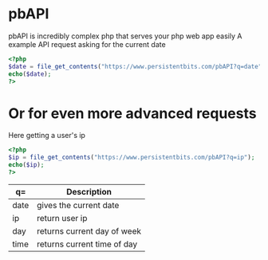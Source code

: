 # pbAPI
pbAPI is incredibly complex php that serves your php web app easily
A example API request asking for the current date
```php
<?php
$date = file_get_contents("https://www.persistentbits.com/pbAPI?q=date");
echo($date);
?>
```
#  Or for even more advanced requests
Here getting a user's ip
```php
<?php
$ip = file_get_contents("https://www.persistentbits.com/pbAPI?q=ip");
echo($ip);
?>
```

| q=| Description |
| --- | --- |
| date | gives the current date |
| ip| return user ip |
| day| returns current day of week |
| time| returns current time of day
